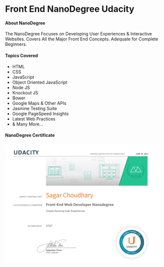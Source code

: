 # Front End NanoDegree Udacity

#### About NanoDegree
The NanoDegree Focuses on Developing User Experiences &
Interactive Websites. Covers All the Major Front End Concepts.
Adequate for Complete Beginners.

#### Topics Covered
* HTML
* CSS
* JavaScript
* Object Oriented JavaScript
* Node JS
* Knockout JS
* Bower
* Google Maps & Other APIs
* Jasmine Testing Suite
* Google PageSpeed Insights
* Latest Web Practices
* & Many More...

#### NanoDegree Certificate
![Certificate](Certificate.jpg)
